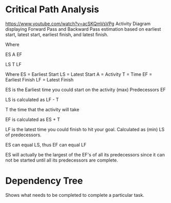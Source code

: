 Critical Path Analysis
======================

https://www.youtube.com/watch?v=acSKQmVsVPg
Activity Diagram displaying Forward Pass and Backward Pass estimation based
on earliest start, latest start, earliest finish, and latest finish.

Where

ES A EF

LS T LF

Where
    ES = Earliest Start
    LS = Latest Start
    A = Activity
    T = Time
    EF = Earliest Finish
    LF = Latest Finish

ES is the Earliest time you could start on the activity (max) Predecessors EF

LS is calculated as LF - T

T the time that the activity will take

EF is calculated as ES + T

LF is the latest time you could finish to hit your goal. Calculated as (min)
LS of predecessors.

ES can equal LS, thus EF can equal LF

ES will actually be the largest of the EF's of all its predecessors since it
can not be started until all its predecessors are complete.

Dependency Tree
===============

Shows what needs to be completed to complete a particular task.
